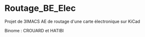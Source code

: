 # Routage_BE_Elec
Projet de 3IMACS AE de routage d'une carte électronique sur KiCad 

Binome : CROUARD et HATIBI
